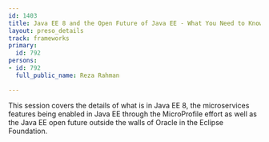 ```yaml
---
id: 1403
title: Java EE 8 and the Open Future of Java EE - What You Need to Know!
layout: preso_details
track: frameworks
primary:
  id: 792
persons:
- id: 792
  full_public_name: Reza Rahman

---
```

This session covers the details of what is in Java EE 8, the microservices features being enabled in Java EE through the MicroProfile effort as well as the Java EE open future outside the walls of Oracle in the Eclipse Foundation.